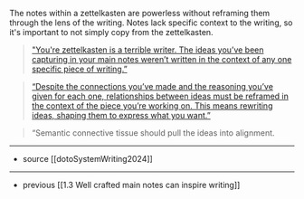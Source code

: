 The notes within a zettelkasten are powerless without reframing them through the lens of the writing. Notes lack specific context to the writing, so it's important to not simply copy from the zettelkasten.

>  ["You're zettelkasten is a terrible writer.  The ideas you’ve been capturing in your main notes weren’t written in the context of any one specific piece of writing.”](zotero://open-pdf/library/items/R6EZAKMC?page=null&annotation=JPYMAZPX) 

>[“Despite the connections you’ve made and the reasoning you’ve given for each one, relationships between ideas must be reframed in the context of the piece you’re working on. This means rewriting ideas, shaping them to express what you want.”](zotero://open-pdf/library/items/R6EZAKMC?page=null&annotation=NNIQAWUE) 

>“Semantic connective tissue should pull the ideas into alignment. 

---

- source [[dotoSystemWriting2024]]

---

- previous [[1.3 Well crafted main notes can inspire writing]]
